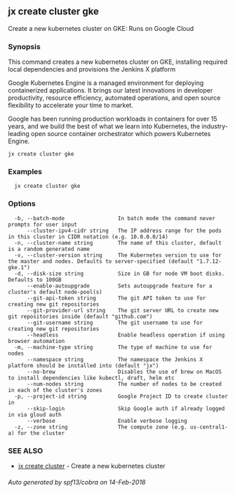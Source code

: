 ## jx create cluster gke

Create a new kubernetes cluster on GKE: Runs on Google Cloud

### Synopsis


This command creates a new kubernetes cluster on GKE, installing required local dependencies and provisions the Jenkins X platform 

Google Kubernetes Engine is a managed environment for deploying containerized applications. It brings our latest innovations in developer productivity, resource efficiency, automated operations, and open source flexibility to accelerate your time to market. 

Google has been running production workloads in containers for over 15 years, and we build the best of what we learn into Kubernetes, the industry-leading open source container orchestrator which powers Kubernetes Engine.

```
jx create cluster gke
```

### Examples

```
  jx create cluster gke
```

### Options

```
  -b, --batch-mode                 In batch mode the command never prompts for user input
      --cluster-ipv4-cidr string   The IP address range for the pods in this cluster in CIDR notation (e.g. 10.0.0.0/14)
  -n, --cluster-name string        The name of this cluster, default is a random generated name
  -v, --cluster-version string     The Kubernetes version to use for the master and nodes. Defaults to server-specified (default "1.7.12-gke.1")
  -d, --disk-size string           Size in GB for node VM boot disks. Defaults to 100GB
      --enable-autoupgrade         Sets autoupgrade feature for a cluster's default node-pool(s)
      --git-api-token string       The git API token to use for creating new git repositories
      --git-provider-url string    The git server URL to create new git repositories inside (default "github.com")
      --git-username string        The git username to use for creating new git repositories
      --headless                   Enable headless operation if using browser automation
  -m, --machine-type string        The type of machine to use for nodes
      --namespace string           The namespace the Jenkins X platform should be installed into (default "jx")
      --no-brew                    Disables the use of brew on MacOS to install dependencies like kubectl, draft, helm etc
      --num-nodes string           The number of nodes to be created in each of the cluster's zones
  -p, --project-id string          Google Project ID to create cluster in
      --skip-login                 Skip Google auth if already logged in via gloud auth
      --verbose                    Enable verbose logging
  -z, --zone string                The compute zone (e.g. us-central1-a) for the cluster
```

### SEE ALSO
* [jx create cluster](jx_create_cluster.md)	 - Create a new kubernetes cluster

###### Auto generated by spf13/cobra on 14-Feb-2018
